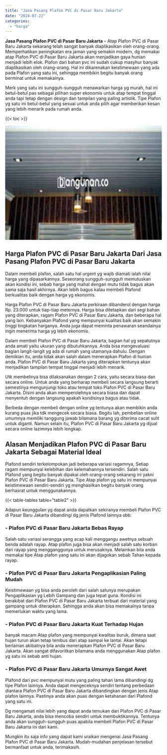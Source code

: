 ```yaml
---
title: "Jasa Pasang Plafon PVC di Pasar Baru Jakarta"
date: "2024-07-22"
categories: 
  - "harga"
---
```


**Jasa Pasang Plafon PVC di Pasar Baru Jakarta** – Atap Plafon PVC di Pasar Baru Jakarta sekarang telah sangat banyak diaplikasikan oleh orang-orang. Memperhatikan peningkatan era jaman yang semakin modern, dg memakai atap Plafon PVC di Pasar Baru Jakarta akan menjadikan gaya hunian menjadi lebih elok. Plafon dari bahan pvc ini sudah cukup masyhur banyak diaplikasikan oleh orang-orang. Hal ini dikarenakan keistimewaan yang ada pada Plafon yang satu ini, sehingga membikin begitu banyak orang berminat untuk memakainya.

Merk yang satu ini sungguh-sungguh menawarkan harga yg murah, hal ini betul-betul pas sebagai pilihan super ekonomis untuk atap tempat tinggal anda tapi tetap dengan design dan tampilan yang paling artistik. Tipe Plafon yg satu ini betul-betul yang sesuai untuk anda pilih agar memberikan kesan yang lebih menarik pada rumah anda.

{{< toc >}}

![Jasa Pasang Plafon PVC di Pasar Baru Jakarta](/images/flafond-pvc-murah15.png)

## Harga Plafon PVC di Pasar Baru Jakarta Dari Jasa Pasang Plafon PVC di Pasar Baru Jakarta

Dalam membeli plafon, salah satu hal urgent yg wajib diamati ialah nilai harga yang dipasarkannya. Seseorang sungguh-sungguh memutuskan akan kondisi ini, sebab harga yang mahal dengan mutu tidak bagus akan sama saja hasil akhirnya. Akan lebih bagus kalau membeli Plafond berkualitas baik dengan harga yg ekonomis.

Harga Plafon PVC di Pasar Baru Jakarta perkiraan dibanderol dengan harga Rp. 23.000 untuk tiap-tiap meternya. Harga bisa ditetapkan dari segi bahan yang diterapkan, ragam Plafon PVC di Pasar Baru Jakarta, dan beberapa hal yang lain. Kebanyakan Plafond yang mempunyai kualitas baik akan semakin tinggi tingkatan harganya. Anda juga dapat meminta penawaran seandainya ingin menerima harga yg lebih ekonomis.

Dalam membeli Plafon PVC di Pasar Baru Jakarta, bagian hal yg sepatutnya anda amati yaitu ukuran yang dibutuhkannya. Anda bisa mengevaluasi bagian langit-langit yg ada di rumah yang utamanya dahulu. Dengan demikian itu, anda tidak akan salah dalam menerapkan Plafon di hunian anda. Plafon PVC di Pasar Baru Jakarta yang diterapkan tentunya akan menjadikan tampilan tempat tinggal menjadi lebih menarik.

Utk membelinya bisa dilaksanakan dengan 2 cara, yaitu secara biasa dan secara online. Untuk anda yang berharap membeli secara langsung berarti semestinya mengunjungi toko atau tempat toko Plafon PVC di Pasar Baru Jakarta. Disini anda akan memperolehnya secara biasa dan dapat menyentuh dengan langsung apakah kondisinya bagus atau tidak.

Berbeda dengan membeli dengan online yg tentunya akan membikin anda kurang puas jika tdk mengecek secara biasa. Begitu lah, pembelian online umumnya memiliki tanggung jawab bilamana barang yg diterima cacat sulit untuk diganti. Namun selain itu, Plafon PVC di Pasar Baru Jakarta yg dijual secara online lazimnya lebih lengkap.

## Alasan Menjadikan Plafon PVC di Pasar Baru Jakarta Sebagai Material Ideal

Plafond sendiri terkelompokan jadi beberapa variasi ragamnya, Setiap ragam mempunyai kelebihan dan kelemahannya tersendiri. Salah satu Plafond yang begitu banyak dipakai oleh orang-orang sekarang ini yakni Plafon PVC di Pasar Baru Jakarta. Tipe Atap plafon yg satu ini mempunyai keistimewaan sendiri-sendiri yg menghasilkan begitu banyak orang berhasrat untuk menggunakannya.

{{< table-tables table="table2" >}}

Adapun keunggulan yg dapat anda dapatkan sekiranya membeli Plafon PVC di Pasar Baru Jakarta dibandingi dg jenis Plafond lainnya sbb:

### \- Plafon PVC di Pasar Baru Jakarta Bebas Rayap

Salah satu variasi serangga yang acap kali menggangu awetnya sebuah benda adalah rayap. Atap plafon juga bisa akan menjadi salah satu korban dari rayap yang mengganggunya untuk merusaknya. Melainkan bila anda memakai tipe Atap plafon yang satu ini akan dijagokan sebab Tahan kepada rayap.

### \- Plafon PVC di Pasar Baru Jakarta Pengaplikasian Paling Mudah

Keistimewaan yg bisa anda peroleh dari salah satunya merupakan Pengaplikasian yg Lebih Gampang dan juga tepat guna. Kondisi ini berakibat dari Plafon PVC di Pasar Baru Jakarta terbuat dari material yang gampang untuk diterapkan. Sehingga anda akan bisa memakainya tanpa memerlukan waktu yang lama.

### \- Plafon PVC di Pasar Baru Jakarta Kuat Terhadap Hujan

banyak macam Atap plafon yang mempunyai kwalitas buruk, dimana saat hujan turun akan tetap tembus dari atap sampai ke lantai. Akan tetapi berlainan akibatnya bila anda menerapkan Plafon PVC di Pasar Baru Jakarta. Akan sangat difavoritkan bilamana anda menggunakan Atap plafon yg satu ini sebab anti hujan.

### \- Plafon PVC di Pasar Baru Jakarta Umurnya Sangat Awet

Plafond dari pvc mempunyai mutu yang paling tahan lama dibandingi dg tipe Plafon lainnya. Anda dapat mengeceknya sendiri tentang perbedaan diantara Plafon PVC di Pasar Baru Jakarta dibandingkan dengan jenis Atap plafon lainnya. Pastinya anda akan puas dengan ketahanan dari Plafond yang satu ini.

Dg mengamati nilai lebih yang dapat anda temukan dari Plafon PVC di Pasar Baru Jakarta, anda bisa mencoba sendiri untuk membuktikannya. Tentunya anda akan sungguh-sungguh puas apabila membeli Plafon PVC di Pasar Baru Jakarta ini dari kami.

Mungkin itu saja info yang dapat kami uraikan mengenai Jasa Pasang Plafon PVC di Pasar Baru Jakarta. Mudah-mudahan penjelasan tersebut bermanfaat untuk anda, terimakasih.
